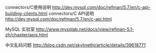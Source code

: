 
connectors/C使用说明 http://dev.mysql.com/doc/refman/5.7/en/c-api-building-clients.html
connectors/C API说明 http://dev.mysql.com/doc/refman/5.7/en/c-api.html

MySQL 实验室 http://www.mysqlab.net/docs/view/refman-5.1-zh/chapter/apis.html

中文乱码问题 http://blog.csdn.net/skylinethj/article/details/39618771


